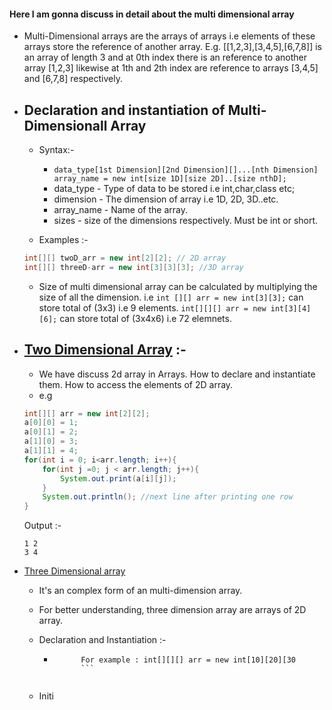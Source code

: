 #### Here I am gonna discuss in detail about the multi dimensional array

- Multi-Dimensional arrays are the arrays of arrays i.e elements of these arrays store the reference of another array. E.g. [[1,2,3],[3,4,5],[6,7,8]] is an array of length 3 and at 0th index there is an reference to another array [1,2,3] likewise at 1th and 2th index are reference to arrays [3,4,5] and [6,7,8] respectively.

- Declaration and instantiation of Multi-Dimensionall Array
    - 
    - Syntax:-
        - ```data_type[1st Dimension][2nd Dimension][]...[nth Dimension] array_name = new int[size 1D][size 2D]..[size nthD];```
        - data_type - Type of data to be stored i.e int,char,class etc;
        - dimension - The dimension of array i.e 1D, 2D, 3D..etc.
        - array_name - Name of the array.
        - sizes - size of the dimensions respectively. Must be int or short.

    - Examples :-
    ```java
    int[][] twoD_arr = new int[2][2]; // 2D array
    int[][] threeD-arr = new int[3][3][3]; //3D array
    ```
    - Size of multi dimensional array can be calculated by multiplying the size of all the dimension.
    i.e ```int [][] arr = new int[3][3];``` can store total of (3x3) i.e 9 elements. ```int[][][] arr = new int[3][4][6];``` can store total of (3x4x6) i.e 72 elemnets.

- [Two Dimensional Array](.././Arrays/Readme.md) :-
    - 
    - We have discuss 2d array in Arrays. How to declare and instantiate them. How to access the elements of 2D array.
    - e.g 
    ```java
    int[][] arr = new int[2][2];
    a[0][0] = 1;
    a[0][1] = 2;
    a[1][0] = 3;
    a[1][1] = 4;
    for(int i = 0; i<arr.length; i++){
        for(int j =0; j < arr.length; j++){
            System.out.print(a[i][j]);
        }
        System.out.println(); //next line after printing one row
    }
    ```
    Output :-
    ```
    1 2
    3 4
    ```

- [Three Dimensional array](./ThreeDimArray.java)
    - It's an complex form of an multi-dimension array.
    - For better understanding, three dimension array are arrays of 2D array.

    - Declaration and Instantiation :-
        - ```data_type[][][] array_name = new int[x][y][z];
                For example : int[][][] arr = new int[10][20][30
                ```
    
    - Initi